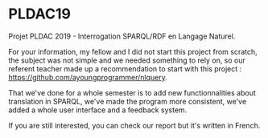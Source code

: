 # PLDAC19
Projet PLDAC 2019 - Interrogation SPARQL/RDF en Langage Naturel.

For your information, my fellow and I did not start this project from scratch, the subject was not simple and we needed something to rely on, so our referent teacher made up a recommendation to start with this project :  https://github.com/ayoungprogrammer/nlquery.

That we've done for a whole semester is to add new functionnalities about translation in SPARQL, we've made the program more consistent, we've added a whole user interface and a feedback system.

If you are still interested, you can check our report but it's written in French. 
